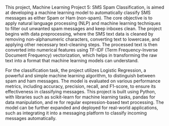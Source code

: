 This project, Machine Learning Project 5: SMS Spam Classification, is aimed at developing a machine learning model to automatically classify SMS messages as either Spam or Ham (non-spam). The core objective is to apply natural language processing (NLP) and machine learning techniques to filter out unwanted spam messages and keep inboxes clean. The project begins with data preprocessing, where the SMS text data is cleaned by removing non-alphanumeric characters, converting text to lowercase, and applying other necessary text-cleaning steps. The processed text is then converted into numerical features using TF-IDF (Term Frequency-Inverse Document Frequency) vectorization, which helps in transforming the raw text into a format that machine learning models can understand.

For the classification task, the project utilizes Logistic Regression, a powerful and simple machine learning algorithm, to distinguish between spam and ham messages. The model is evaluated on various performance metrics, including accuracy, precision, recall, and F1-score, to ensure its effectiveness in classifying messages. This project is built using Python, with libraries such as scikit-learn for machine learning tasks, pandas for data manipulation, and re for regular expression-based text processing. The model can be further expanded and deployed for real-world applications, such as integrating it into a messaging platform to classify incoming messages automatically.

